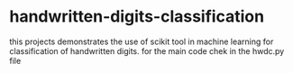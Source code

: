 # handwritten-digits-classification
 
 this projects demonstrates the use of scikit tool in machine learning for classification of handwritten digits. for the main 
 code chek in the hwdc.py file 
